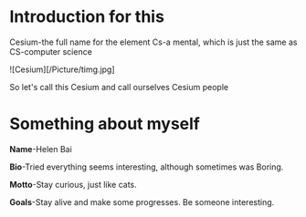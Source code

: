 # Introduction for this

Cesium-the full name for the element Cs-a mental, which is just the same as CS-computer science

![Cesium][/Picture/timg.jpg]

So let's call this Cesium and call ourselves Cesium people

# Something about myself

**Name**-Helen Bai

**Bio**-Tried everything seems interesting, although sometimes was Boring.

**Motto**-Stay curious, just like cats.

**Goals**-Stay alive and make some progresses. Be someone interesting.


